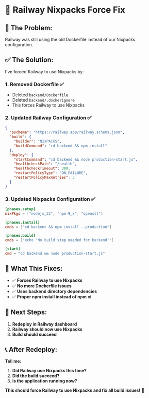 # 🔧 Railway Nixpacks Force Fix

## 🚨 **The Problem:**
Railway was still using the old Dockerfile instead of our Nixpacks configuration.

## ✅ **The Solution:**
I've forced Railway to use Nixpacks by:

### **1. Removed Dockerfile** ✅
- Deleted `backend/Dockerfile`
- Deleted `backend/.dockerignore`
- This forces Railway to use Nixpacks

### **2. Updated Railway Configuration** ✅
```json
{
  "$schema": "https://railway.app/railway.schema.json",
  "build": {
    "builder": "NIXPACKS",
    "buildCommand": "cd backend && npm install"
  },
  "deploy": {
    "startCommand": "cd backend && node production-start.js",
    "healthcheckPath": "/health",
    "healthcheckTimeout": 300,
    "restartPolicyType": "ON_FAILURE",
    "restartPolicyMaxRetries": 3
  }
}
```

### **3. Updated Nixpacks Configuration** ✅
```toml
[phases.setup]
nixPkgs = ["nodejs_22", "npm-9_x", "openssl"]

[phases.install]
cmds = ["cd backend && npm install --production"]

[phases.build]
cmds = ["echo 'No build step needed for backend'"]

[start]
cmd = "cd backend && node production-start.js"
```

## 🎯 **What This Fixes:**

- ✅ **Forces Railway to use Nixpacks**
- ✅ **No more Dockerfile issues**
- ✅ **Uses backend directory dependencies**
- ✅ **Proper npm install instead of npm ci**

## 🚀 **Next Steps:**

1. **Redeploy in Railway dashboard**
2. **Railway should now use Nixpacks**
3. **Build should succeed**

## 📞 **After Redeploy:**

**Tell me:**
1. **Did Railway use Nixpacks this time?**
2. **Did the build succeed?**
3. **Is the application running now?**

**This should force Railway to use Nixpacks and fix all build issues!** 🎉




